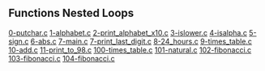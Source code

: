 ## Functions Nested Loops

[0-putchar.c]()
[1-alphabet.c]()
[2-print_alphabet_x10.c]()
[3-islower.c]()
[4-isalpha.c]()
[5-sign.c]()
[6-abs.c]()
[7-main.c]()
[7-print_last_digit.c]()
[8-24_hours.c]()
[9-times_table.c]()
[10-add.c]()
[11-print_to_98.c]()
[100-times_table.c]()
[101-natural.c]()
[102-fibonacci.c]()
[103-fibonacci.c]()
[104-fibonacci.c]()

